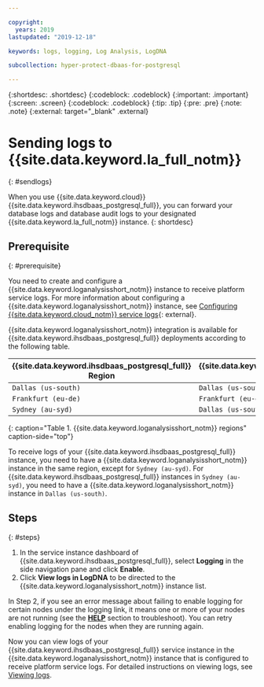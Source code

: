 ```yaml
---

copyright:
  years: 2019
lastupdated: "2019-12-18"

keywords: logs, logging, Log Analysis, LogDNA

subcollection: hyper-protect-dbaas-for-postgresql

---
```


{:shortdesc: .shortdesc}
{:codeblock: .codeblock}
{:important: .important}
{:screen: .screen}
{:codeblock: .codeblock}
{:tip: .tip}
{:pre: .pre}
{:note: .note}
{:external: target="_blank" .external}

# Sending logs to {{site.data.keyword.la_full_notm}}
{: #sendlogs}

When you use {{site.data.keyword.cloud}} {{site.data.keyword.ihsdbaas_postgresql_full}}, you can forward your database logs and database audit logs to your designated {{site.data.keyword.la_full_notm}} instance.
{: shortdesc}

## Prerequisite
{: #prerequisite}

You need to create and configure a {{site.data.keyword.loganalysisshort_notm}} instance to receive platform service logs. For more information about configuring a {{site.data.keyword.loganalysisshort_notm}} instance, see [Configuring {{site.data.keyword.cloud_notm}} service logs](/docs/services/Log-Analysis-with-LogDNA?topic=LogDNA-config_svc_logs){: external}.

{{site.data.keyword.loganalysisshort_notm}} integration is available for {{site.data.keyword.ihsdbaas_postgresql_full}} deployments according to the following table.

{{site.data.keyword.ihsdbaas_postgresql_full}} Region | {{site.data.keyword.loganalysisshort_notm}} Region
----------|-----------
`Dallas (us-south)` | `Dallas (us-south)`
`Frankfurt (eu-de)` | `Frankfurt (eu-de)`
`Sydney (au-syd)` | `Dallas (us-south)`
{: caption="Table 1. {{site.data.keyword.loganalysisshort_notm}} regions" caption-side="top"}

To receive logs of your {{site.data.keyword.ihsdbaas_postgresql_full}} instance, you need to have a {{site.data.keyword.loganalysisshort_notm}} instance in the same region, except for `Sydney (au-syd)`. For {{site.data.keyword.ihsdbaas_postgresql_full}} instances in `Sydney (au-syd)`, you need to have a {{site.data.keyword.loganalysisshort_notm}} instance in `Dallas (us-south)`.

## Steps
{: #steps}

1. In the service instance dashboard of {{site.data.keyword.ihsdbaas_postgresql_full}}, select **Logging** in the side navigation pane and click **Enable**.
2. Click **View logs in LogDNA** to be directed to the {{site.data.keyword.loganalysisshort_notm}} instance list.

In Step 2, if you see an error message about failing to enable logging for certain nodes under the logging link, it means one or more of your nodes are not running (see the [ **HELP**](/docs/services/hyper-protect-dbaas-for-postgresql?topic=hyper-protect-dbaas-for-postgresql-getting-help-and-support) section to troubleshoot). You can retry enabling logging for the nodes when they are running again.

Now you can view logs of your {{site.data.keyword.ihsdbaas_postgresql_full}} service instance in the {{site.data.keyword.loganalysisshort_notm}} instance that is configured to receive platform service logs. For detailed instructions on viewing logs, see [Viewing logs](/docs/services/Log-Analysis-with-LogDNA?topic=LogDNA-view_logs).
